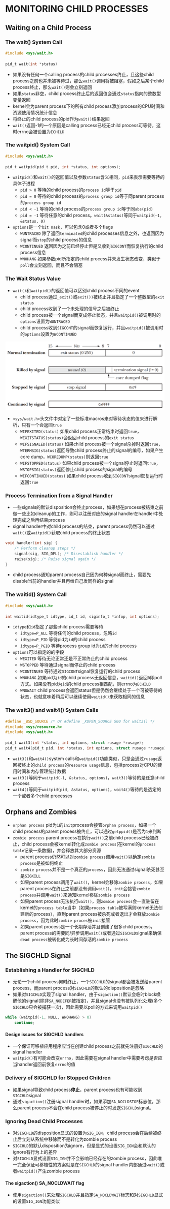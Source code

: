 # MONITORING CHILD PROCESSES

## Waiting on a Child Process

### The wait() System Call
```c
#include <sys/wait.h>

pid_t wait(int *status)
```
- 如果没有任何一个calling process的child processes终止，且这些child process之前也并未被等待过，那么`wait()`调用将被阻塞，假如之后某个child process终止，那么`wait()`则会立刻返回
- 如果`status`非空，child process终止后的返回值会通过`status`指向的整数型变量返回
- kernel会为parent process下的所有child process添加process的CPU时间和资源使用情况统计信息
- 将终止的child process的pid作为`wait()`结果返回
- `wait()`返回-1的一个原因是calling process已经无child process可等待，这时errno会被设置为`ECHILD`

### The waitpid() System Call
```c
#include <sys/wait.h>

pid_t waitpid(pid_t pid, int *status, int options);
```
- `waitpid()`和`wait()`的返回值以及参数`status`含义相同，`pid`来表示需要等待的具体子进程
    - `pid > 0` 等待的child process的`process id`等于`pid`
    - `pid = 0` 等待的child process的`process group id`等于同parent process的`process group id`
    - `pid < -1` 等待的child process的`process group id`等于同`abs(pid)`
    - `pid = -1` 等待任意的child process。`wait(&status)`等同于`waitpid(–1, &status, 0)`
- `options`是一个`bit mask`，可以包含0或者多个flags
    - `WUNTRACED` 除了返回`terminated`的child processes信息之外，也返回因为signal而`stop`的child process的信息
    - `WCONTINUED` 返回因为之前已经停止但是又收到`SIGCONT`而恢复执行的child process信息
    - `WNOHANG` 如果参数pid所指定的child process并未发生状态改变，类似于`poll`会立刻返回，而且不会阻塞

### The Wait Status Value
- `wait()`和`waitpid()`的返回值可以区别child process不同的event
    - child process通过`_exit()`或`exit())`被终止并且指定了一个整数型的`exit status`
    - child process收到了一个未处理的信号之后被终止
    - child process被一个signal而变成停止状态，并且`waitpid()`被调用时的`options`设置为`WUNTRACED`
    - child process收到`SIGCONT`的signal而恢复运行，并且`waitpid()`被调用时的`options`设置为`WCONTINUED`

![26-1.png](./img/26-1.png)

- `<sys/wait.h>`头文件中对定了一些标准macros来对等待状态的值来进行解析，只有一个会返回`true`
    - `WIFEXITED(status)` 如果child process正常结束时返回`true`，`WEXITSTATUS(status)`会返回child process的`exit status`
    - `WIFSIGNALED(status)` 如果child process被一个signal杀掉时返回`true`，`WTERMSIG(status)`返回导致child process终止的signal的编号，如果产生core dump，`WCOREDUMP(status)`则返回`true`
    - `WIFSTOPPED(status)` 如果child process被一个signal停止时返回`true`，`WSTOPSIG(status)`返回停止child process的signal的编号
    - `WIFCONTINUED(status)` 如果child process收到`SIGCONT`signal恢复运行时返回`true`

### Process Termination from a Signal Handler
- 一些signals的默认disposition会终止process，如果想在process被结束之前做一些比如cleanup的工作，则可以注册对应的signal handler在handler中处理完成之后再结束process
- signal handler中对child process的结束，parent process仍然可以通过`wait()`或`waitpid()`获取child process的终止状态

```c
void handler(int sig) {
    /* Perform cleanup steps */
    signal(sig, SIG_DFL); /* Disestablish handler */
    raise(sig); /* Raise signal again */
}
```
- child process通知parent process自己因为何种signal而终止，需要先disable当前的handler并且再给自己发同样的signal

### The waitid() System Call
```c
#include <sys/wait.h>

int waitid(idtype_t idtype, id_t id, siginfo_t *infop, int options);
```
- `idtype`和`id`指定了那些child process需要等待
    - `idtype=P_ALL` 等待任何的child process，忽略`id`
    - `idtype=P_PID` 等待pid为`id`的child process
    - `idtype=P_PGID` 等待process group id为`id`的child process
- `options`可以指定的的字段
    - `WEXITED` 等待无论正常还是不正常终止的child process
    - `WSTOPPED` 等待通过signal而停止的child process
    - `WCONTINUED` 等待通过`SIGCONT`signal恢复运行的child process
    - `WNOHANG` 如果pid为`id`的child process无返回信息，`waitid()`返回`0`即poll方式。如果没有pid为`id`的child process相匹配，则errno为`ECHILD`
    - `WNOWAIT` child process会返回status但是仍然会继续处于一个可被等待的状态，也就意味着稍后可以继续使用`waitid()`来获取相同的信息

### The wait3() and wait4() System Calls
```c
#define _BSD_SOURCE /* Or #define _XOPEN_SOURCE 500 for wait3() */
#include <sys/resource.h>
#include <sys/wait.h>

pid_t wait3(int *status, int options, struct rusage *rusage);
pid_t wait4(pid_t pid, int *status, int options, struct rusage *rusage);
```
- `wait3()`和`wait4()`system calls和`waitpid()`功能类似，只是会通过`rusage`返回被终止的`child process`的`resource usage`信息，包括process对CPU的使用时间和内存管理统计数据
- `wait3()`等同于`waitpid(-1, &status, options)`，`wait3()`等待的是任意child process
- `wait4()`等同于`waitpid(pid, &status, options)`，`wait4()`等待的是选定的一个或者多个child processes

## Orphans and Zombies
- `orphan process` pid为`1`的`init`process会接管`orphan process`，如果一个child process的parent process被终止，可以通过`getppid()`是否为`1`来判断
- `zombie process` parent process在执行`wait()`之前child process已经被终止，child process会被kernel转化成`zombie process`(在kernel的`process table`记录一条数据)，并会释放其大部分资源
    - parent process仍然可以对`zombie process`调用`wait()`以确定`zombie process`是被如何终止
    - `zombie process`并不是一个真正的`process`，因此无法通过signal杀死甚至是`SIGKILL`
    - 如果parent process调用了`wait()`，kernel会移除`zombie process`，如果parent process在终止之前都没有调用`wait()`，`init`会接管`zombie process`并调用`wait()`来通知kernel移除`zombie process`
    - 如果parent process无法执行`wait()`，则`zombie process`会一直驻留在kernel的`process table`当中（如果`process table`被写满则kernel无法创建新的process），直到parent process被杀死或者退出才会释放`zombie process`，因为此时`zombie proces`被`init`接管
    - 如果parent process是一个长期存活并且创建了很多child process，parent process的需要同/异步调用`wait()`或者通过`SIGCHLD`signal来确保`dead process`被转化成为长时间存活的`zombie process`
  
## The SIGCHLD Signal

### Establishing a Handler for SIGCHLD
- 无论一个child process何时终止，一个`SIGCHLD`的signal都会被发送给parent process，而parent process对`SIGCHLD`的默认的disposition是忽略
- 如果对`SIGCHLD`实现了signal handler，由于`sigaction()`默认会临时block唤醒他的signal(除非`SA_NODEFER`被指定)，并且signal也没有被队列化处理(多个`SIGCHLD`只会被捕获一次)，因此需要以poll的方式来调用`waitpid()`
```c
while (waitpid(-1, NULL, WNOHANG) > 0)
    continue;
```

#### Design issues for SIGCHLD handlers
- 一个保证可移植应用程序应当在创建child process之前就先注册好`SIGCHLD`的signal handler
- `waitpid()`有可能会改变`errno`，因此需要在signal handler中需要考虑是否应当handler返回前恢复`errno`的值

### Delivery of SIGCHLD for Stopped Children
- 如果signal导致child process**停止**，parent process也有可能收到`SIGCHLD`signal
- 通过`sigaction()`注册signal handler时，如果添加`SA_NOCLDSTOP`标志位，那么parent process不会在child process被停止的时发送`SIGCHLD`signal。

### Ignoring Dead Child Processes
- 对`SIGCHLD`的disposition显式的设置为`SIG_IGN`，child process会在后续被终止后立刻从系统中移除而不是转化为zombie process
- `SIGCHLD`的默认disposition为ignore，但是显式的设置`SIG_IGN`会和默认的ignore有行为上的差异
- 对`SIGCHLD`显式设置`SIG_IGN`并不会影响已经存在的zombie process，因此唯一完全保证可移植性的方案就是在`SIGCHLD`的signal handler内部通过`wait()`或者`waitpid()`产生zombie process

#### The sigaction() SA_NOCLDWAIT flag
- 使用`sigaction()`来处理`SIGCHLD`并且指定`SA_NOCLDWAIT`标志和对`SIGCHLD`显式的设置`SIG_IGN`功能类似